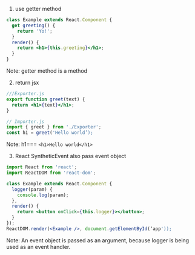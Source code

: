 1. use getter method

```jsx
class Example extends React.Component {
  get greeting() {
    return 'Yo!';
  }
  render() {
    return <h1>{this.greeting}</h1>;
  }
}
```
Note: getter method is a method

2. return jsx
```jsx
///Exporter.js
export function greet(text) {
  return <h1>{text}</h1>;
}

// Importer.js
import { greet } from './Exporter';
const h1 = greet('Hello world’);
```

Note: h1=== `<h1>Hello world</h1>`


3. React SyntheticEvent also pass event object
```jsx
import React from 'react';
import ReactDOM from 'react-dom';

class Example extends React.Component {
  logger(param) {
    console.log(param);
  },
  render() {
    return <button onClick={this.logger}></button>;
  }
});
ReactDOM.render(<Example />, document.getElementById(‘app'));
```

Note: An event object is passed as an argument, because logger is being used as an event handler.
